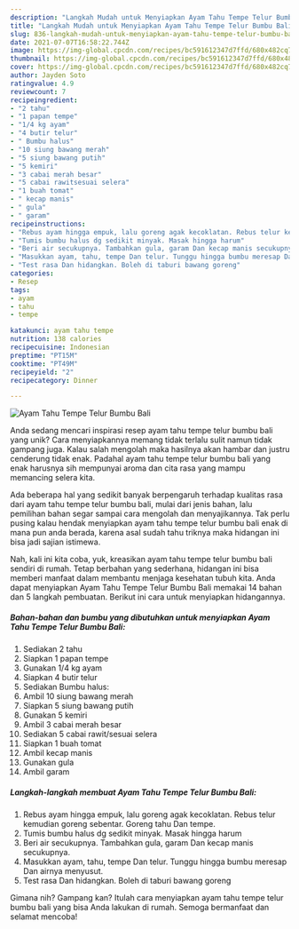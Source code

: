 ```yaml
---
description: "Langkah Mudah untuk Menyiapkan Ayam Tahu Tempe Telur Bumbu Bali, Lezat Sekali"
title: "Langkah Mudah untuk Menyiapkan Ayam Tahu Tempe Telur Bumbu Bali, Lezat Sekali"
slug: 836-langkah-mudah-untuk-menyiapkan-ayam-tahu-tempe-telur-bumbu-bali-lezat-sekali
date: 2021-07-07T16:58:22.744Z
image: https://img-global.cpcdn.com/recipes/bc591612347d7ffd/680x482cq70/ayam-tahu-tempe-telur-bumbu-bali-foto-resep-utama.jpg
thumbnail: https://img-global.cpcdn.com/recipes/bc591612347d7ffd/680x482cq70/ayam-tahu-tempe-telur-bumbu-bali-foto-resep-utama.jpg
cover: https://img-global.cpcdn.com/recipes/bc591612347d7ffd/680x482cq70/ayam-tahu-tempe-telur-bumbu-bali-foto-resep-utama.jpg
author: Jayden Soto
ratingvalue: 4.9
reviewcount: 7
recipeingredient:
- "2 tahu"
- "1 papan tempe"
- "1/4 kg ayam"
- "4 butir telur"
- " Bumbu halus"
- "10 siung bawang merah"
- "5 siung bawang putih"
- "5 kemiri"
- "3 cabai merah besar"
- "5 cabai rawitsesuai selera"
- "1 buah tomat"
- " kecap manis"
- " gula"
- " garam"
recipeinstructions:
- "Rebus ayam hingga empuk, lalu goreng agak kecoklatan. Rebus telur kemudian goreng sebentar. Goreng tahu Dan tempe."
- "Tumis bumbu halus dg sedikit minyak. Masak hingga harum"
- "Beri air secukupnya. Tambahkan gula, garam Dan kecap manis secukupnya."
- "Masukkan ayam, tahu, tempe Dan telur. Tunggu hingga bumbu meresap Dan airnya menyusut."
- "Test rasa Dan hidangkan. Boleh di taburi bawang goreng"
categories:
- Resep
tags:
- ayam
- tahu
- tempe

katakunci: ayam tahu tempe 
nutrition: 138 calories
recipecuisine: Indonesian
preptime: "PT15M"
cooktime: "PT49M"
recipeyield: "2"
recipecategory: Dinner

---
```



![Ayam Tahu Tempe Telur Bumbu Bali](https://img-global.cpcdn.com/recipes/bc591612347d7ffd/680x482cq70/ayam-tahu-tempe-telur-bumbu-bali-foto-resep-utama.jpg)

Anda sedang mencari inspirasi resep ayam tahu tempe telur bumbu bali yang unik? Cara menyiapkannya memang tidak terlalu sulit namun tidak gampang juga. Kalau salah mengolah maka hasilnya akan hambar dan justru cenderung tidak enak. Padahal ayam tahu tempe telur bumbu bali yang enak harusnya sih mempunyai aroma dan cita rasa yang mampu memancing selera kita.



Ada beberapa hal yang sedikit banyak berpengaruh terhadap kualitas rasa dari ayam tahu tempe telur bumbu bali, mulai dari jenis bahan, lalu pemilihan bahan segar sampai cara mengolah dan menyajikannya. Tak perlu pusing kalau hendak menyiapkan ayam tahu tempe telur bumbu bali enak di mana pun anda berada, karena asal sudah tahu triknya maka hidangan ini bisa jadi sajian istimewa.


Nah, kali ini kita coba, yuk, kreasikan ayam tahu tempe telur bumbu bali sendiri di rumah. Tetap berbahan yang sederhana, hidangan ini bisa memberi manfaat dalam membantu menjaga kesehatan tubuh kita. Anda dapat menyiapkan Ayam Tahu Tempe Telur Bumbu Bali memakai 14 bahan dan 5 langkah pembuatan. Berikut ini cara untuk menyiapkan hidangannya.

<!--inarticleads1-->

##### Bahan-bahan dan bumbu yang dibutuhkan untuk menyiapkan Ayam Tahu Tempe Telur Bumbu Bali:

1. Sediakan 2 tahu
1. Siapkan 1 papan tempe
1. Gunakan 1/4 kg ayam
1. Siapkan 4 butir telur
1. Sediakan  Bumbu halus:
1. Ambil 10 siung bawang merah
1. Siapkan 5 siung bawang putih
1. Gunakan 5 kemiri
1. Ambil 3 cabai merah besar
1. Sediakan 5 cabai rawit/sesuai selera
1. Siapkan 1 buah tomat
1. Ambil  kecap manis
1. Gunakan  gula
1. Ambil  garam




<!--inarticleads2-->

##### Langkah-langkah membuat Ayam Tahu Tempe Telur Bumbu Bali:

1. Rebus ayam hingga empuk, lalu goreng agak kecoklatan. Rebus telur kemudian goreng sebentar. Goreng tahu Dan tempe.
1. Tumis bumbu halus dg sedikit minyak. Masak hingga harum
1. Beri air secukupnya. Tambahkan gula, garam Dan kecap manis secukupnya.
1. Masukkan ayam, tahu, tempe Dan telur. Tunggu hingga bumbu meresap Dan airnya menyusut.
1. Test rasa Dan hidangkan. Boleh di taburi bawang goreng




Gimana nih? Gampang kan? Itulah cara menyiapkan ayam tahu tempe telur bumbu bali yang bisa Anda lakukan di rumah. Semoga bermanfaat dan selamat mencoba!
